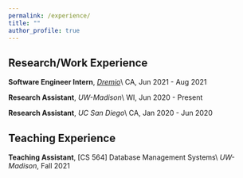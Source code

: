 ```yaml
---
permalink: /experience/
title: ""
author_profile: true
---
```


Research/Work Experience
------
**Software Engineer Intern**, [_Dremio_](https://www.dremio.com/)\\
CA, Jun 2021 - Aug 2021

**Research Assistant**, _UW-Madison_\\
WI, Jun 2020 - Present

**Research Assistant**, _UC San Diego_\\
CA, Jan 2020 - Jun 2020

Teaching Experience
------
**Teaching Assistant**, [CS 564] Database Management Systems\\
_UW-Madison_, Fall 2021
